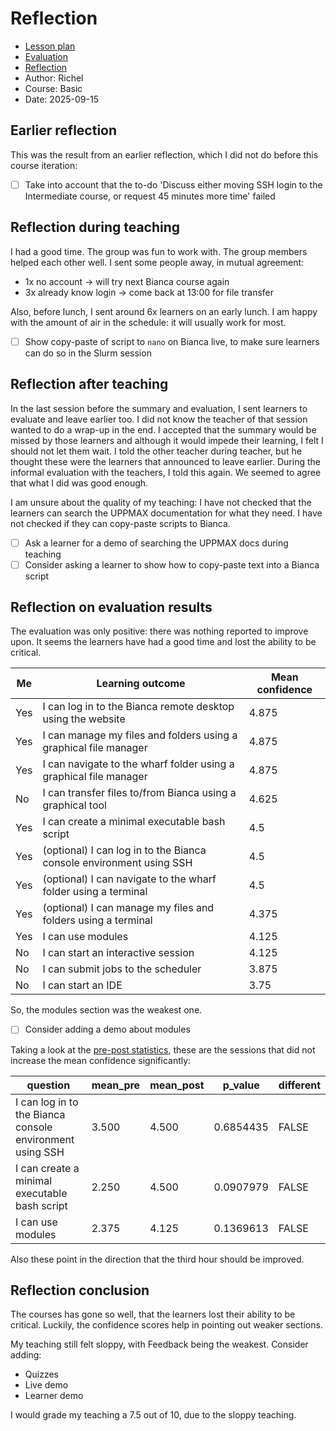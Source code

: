 # Reflection

- [Lesson plan](../../lesson_plans/20250915/20250915_richel.md)
- [Evaluation](../../evaluations/20250915/README.md)
- [Reflection](../../evaluations/20250915/20250915_richel.md)
- Author: Richel
- Course: Basic
- Date: 2025-09-15

## Earlier reflection

This was the result from an earlier reflection,
which I did not do before this course iteration:

- [ ] Take into account that the to-do 'Discuss either moving
  SSH login to the Intermediate course,
  or request 45 minutes more time' failed

## Reflection during teaching

I had a good time. The group was fun to work with.
The group members helped each other well.
I sent some people away, in mutual agreement:

- 1x no account -> will try next Bianca course again
- 3x already know login -> come back at 13:00 for file transfer

Also, before lunch, I sent around 6x learners on an early lunch.
I am happy with the amount of air in the schedule:
it will usually work for most.

- [ ] Show copy-paste of script to `nano` on Bianca live,
  to make sure learners can do so in the Slurm session

## Reflection after teaching

In the last session before the summary and evaluation, I sent learners
to evaluate and leave earlier too. I did not know the teacher of that
session wanted to do a wrap-up in the end. I accepted that the summary
would be missed by those learners and although it would impede their
learning, I felt I should not let them wait. I told the other teacher
during teacher, but he thought these were the learners that announced
to leave earlier. During the informal evaluation with the teachers,
I told this again. We seemed to agree that what I did was good enough.

I am unsure about the quality of my teaching: I have not checked
that the learners can search the UPPMAX documentation for what they need.
I have not checked if they can copy-paste scripts to Bianca.

- [ ] Ask a learner for a demo of searching the UPPMAX docs during teaching
- [ ] Consider asking a learner to show how to copy-paste text into
  a Bianca script

## Reflection on evaluation results

The evaluation was only positive: there was nothing reported to improve
upon. It seems the learners have had a good time and lost the ability
to be critical.

<!-- markdownlint-disable MD013 --><!-- Tables cannot be split up over lines, hence will break 80 characters per line -->

Me |Learning outcome                                                   |Mean confidence
---|-------------------------------------------------------------------|------
Yes|I can log in to the Bianca remote desktop using the website        |4.875
Yes|I can manage my files and folders using a graphical file manager   |4.875
Yes|I can navigate to the wharf folder using a graphical file manager  |4.875
No |I can transfer files to/from Bianca using a graphical tool         |4.625
Yes|I can create a minimal executable bash script                      |4.5
Yes|(optional) I can log in to the Bianca console environment using SSH|4.5
Yes|(optional) I can navigate to the wharf folder using a terminal     |4.5
Yes|(optional) I can manage my files and folders using a terminal      |4.375
Yes|I can use modules                                                  |4.125
No |I can start an interactive session                                 |4.125
No |I can submit jobs to the scheduler                                 |3.875
No |I can start an IDE                                                 |3.75

<!-- markdownlint-enable MD013 -->

So, the modules section was the weakest one.

- [ ] Consider adding a demo about modules

Taking a look at the [pre-post statistics](../../evaluations/20250915/stats.md),
these are the sessions that did not increase the mean
confidence significantly:

<!-- markdownlint-disable MD013 --><!-- Tables cannot be split up over lines, hence will break 80 characters per line -->

question                                                         |mean_pre|mean_post|   p_value|different
-----------------------------------------------------------------|--------|---------|----------|----------
I can log in to the Bianca console environment using SSH         |   3.500|    4.500| 0.6854435|FALSE
I can create a minimal executable bash script                    |   2.250|    4.500| 0.0907979|FALSE
I can use modules                                                |   2.375|    4.125| 0.1369613|FALSE

<!-- markdownlint-enable MD013 -->

Also these point in the direction that the third hour
should be improved.

## Reflection conclusion

The courses has gone so well, that the learners lost their ability to
be critical. Luckily, the confidence scores help in pointing out
weaker sections.

My teaching still felt sloppy, with Feedback being the weakest. Consider adding:

- Quizzes
- Live demo
- Learner demo

I would grade my teaching a 7.5 out of 10, due to the sloppy teaching.
